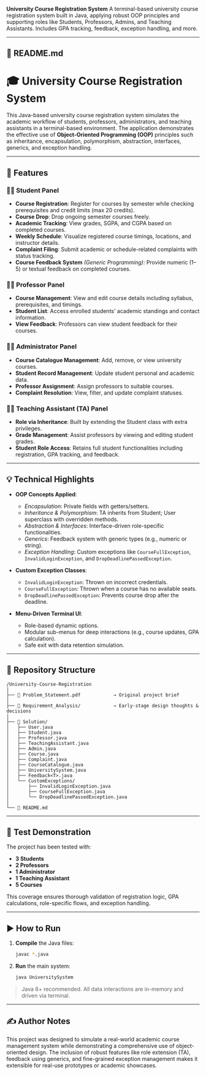 **University Course Registration System**
A terminal-based university course registration system built in Java, applying robust OOP principles and supporting roles like Students, Professors, Admins, and Teaching Assistants. Includes GPA tracking, feedback, exception handling, and more.

---

## 📘 README.md

# 🎓 University Course Registration System

This Java-based university course registration system simulates the academic workflow of students, professors, administrators, and teaching assistants in a terminal-based environment. The application demonstrates the effective use of **Object-Oriented Programming (OOP)** principles such as inheritance, encapsulation, polymorphism, abstraction, interfaces, generics, and exception handling.

---

## 🧱 Features

### 👩‍🎓 Student Panel

* **Course Registration**: Register for courses by semester while checking prerequisites and credit limits (max 20 credits).
* **Course Drop**: Drop ongoing semester courses freely.
* **Academic Tracking**: View grades, SGPA, and CGPA based on completed courses.
* **Weekly Schedule**: Visualize registered course timings, locations, and instructor details.
* **Complaint Filing**: Submit academic or schedule-related complaints with status tracking.
* **Course Feedback System** *(Generic Programming)*: Provide numeric (1–5) or textual feedback on completed courses.

### 👨‍🏫 Professor Panel

* **Course Management**: View and edit course details including syllabus, prerequisites, and timings.
* **Student List**: Access enrolled students' academic standings and contact information.
* **View Feedback**: Professors can view student feedback for their courses.

### 🧑‍💼 Administrator Panel

* **Course Catalogue Management**: Add, remove, or view university courses.
* **Student Record Management**: Update student personal and academic data.
* **Professor Assignment**: Assign professors to suitable courses.
* **Complaint Resolution**: View, filter, and update complaint statuses.

### 🧑‍🔬 Teaching Assistant (TA) Panel

* **Role via Inheritance**: Built by extending the Student class with extra privileges.
* **Grade Management**: Assist professors by viewing and editing student grades.
* **Student Role Access**: Retains full student functionalities including registration, GPA tracking, and feedback.

---

## 💡 Technical Highlights

* **OOP Concepts Applied**:

  * *Encapsulation*: Private fields with getters/setters.
  * *Inheritance & Polymorphism*: TA inherits from Student; User superclass with overridden methods.
  * *Abstraction & Interfaces*: Interface-driven role-specific functionalities.
  * *Generics*: Feedback system with generic types (e.g., numeric or string).
  * *Exception Handling*: Custom exceptions like `CourseFullException`, `InvalidLoginException`, and `DropDeadlinePassedException`.

* **Custom Exception Classes**:

  * `InvalidLoginException`: Thrown on incorrect credentials.
  * `CourseFullException`: Thrown when a course has no available seats.
  * `DropDeadlinePassedException`: Prevents course drop after the deadline.

* **Menu-Driven Terminal UI**:

  * Role-based dynamic options.
  * Modular sub-menus for deep interactions (e.g., course updates, GPA calculation).
  * Safe exit with data retention simulation.

---

## 📂 Repository Structure

```
/University-Course-Registration
│
├── 📄 Problem_Statement.pdf            → Original project brief
│
├── 📁 Requirement_Analysis/            → Early-stage design thoughts & decisions
│
├── 📁 Solution/
│   ├── User.java
│   ├── Student.java
│   ├── Professor.java
│   ├── TeachingAssistant.java
│   ├── Admin.java
│   ├── Course.java
│   ├── Complaint.java
│   ├── CourseCatalogue.java
│   ├── UniversitySystem.java
│   ├── Feedback<T>.java
│   └── CustomExceptions/
│       ├── InvalidLoginException.java
│       ├── CourseFullException.java
│       └── DropDeadlinePassedException.java
│
└── 📄 README.md
```

---

## 🧪 Test Demonstration

The project has been tested with:

* **3 Students**
* **2 Professors**
* **1 Administrator**
* **1 Teaching Assistant**
* **5 Courses**

This coverage ensures thorough validation of registration logic, GPA calculations, role-specific flows, and exception handling.

---

## ▶️ How to Run

1. **Compile** the Java files:

   ```bash
   javac *.java
   ```

2. **Run** the main system:

   ```bash
   java UniversitySystem
   ```

> Java 8+ recommended. All data interactions are in-memory and driven via terminal.

---

## ✍️ Author Notes

This project was designed to simulate a real-world academic course management system while demonstrating a comprehensive use of object-oriented design. The inclusion of robust features like role extension (TA), feedback using generics, and fine-grained exception management makes it extensible for real-use prototypes or academic showcases.
